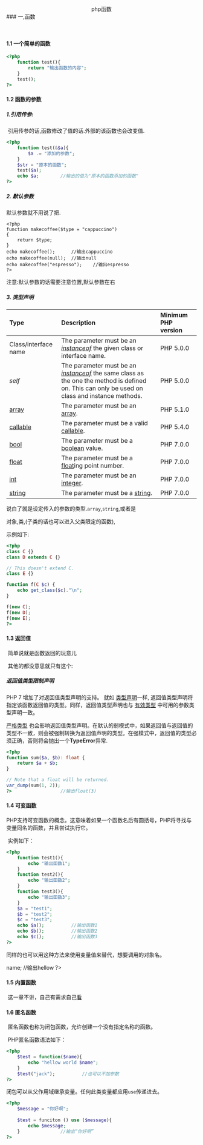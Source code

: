 <center>php函数</center>
### 一,函数

​		



#### 1.1	一个简单的函数

```php
<?php
	function test(){
		return "输出函数的内容";
	}
	test();
?>
```





#### 1.2	函数的参数



##### 1.引用传参:

​			引用传参的话,函数修改了值的话.外部的该函数也会改变值.

```php
<?php
	function test(&$a){
		$a .= "添加的参数";
	}
	$str = "原本的函数";
	test($a);
	echo $a;		//输出的值为"原本的函数添加的函数"
?>
```





##### 2.	默认参数

默认参数就不用说了把.

```php+HTML
<?php
function makecoffee($type = "cappuccino")
{
    return $type;
}
echo makecoffee();		//输出cappuccino
echo makecoffee(null);	//输出null
echo makecoffee("espresso");	//输出espresso
?>
```



注意:默认参数的话需要注意位置,默认参数在右



##### 3.		类型声明



| Type                                                         | Description                                                  | Minimum PHP version |
| :----------------------------------------------------------- | :----------------------------------------------------------- | :------------------ |
| Class/interface name                                         | The parameter must be an [*instanceof*](https://www.php.net/manual/zh/language.operators.type.php) the given class or interface name. | PHP 5.0.0           |
| *self*                                                       | The parameter must be an [*instanceof*](https://www.php.net/manual/zh/language.operators.type.php) the same class as the one the method is defined on. This can only be used on class and instance methods. | PHP 5.0.0           |
| [array](https://www.php.net/manual/zh/language.types.array.php) | The parameter must be an [array](https://www.php.net/manual/zh/language.types.array.php). | PHP 5.1.0           |
| [callable](https://www.php.net/manual/zh/language.types.callable.php) | The parameter must be a valid [callable](https://www.php.net/manual/zh/language.types.callable.php). | PHP 5.4.0           |
| [bool](https://www.php.net/manual/zh/language.types.boolean.php) | The parameter must be a [boolean](https://www.php.net/manual/zh/language.types.boolean.php) value. | PHP 7.0.0           |
| [float](https://www.php.net/manual/zh/language.types.float.php) | The parameter must be a [float](https://www.php.net/manual/zh/language.types.float.php)ing point number. | PHP 7.0.0           |
| [int](https://www.php.net/manual/zh/language.types.integer.php) | The parameter must be an [integer](https://www.php.net/manual/zh/language.types.integer.php). | PHP 7.0.0           |
| [string](https://www.php.net/manual/zh/language.types.string.php) | The parameter must be a [string](https://www.php.net/manual/zh/language.types.string.php). | PHP 7.0.0           |

说白了就是设定传入的参数的类型.`array`,`string`,或者是

对象,类,(子类的话也可以进入父类限定的函数),

示例如下:

```php
<?php
class C {}
class D extends C {}

// This doesn't extend C.
class E {}

function f(C $c) {
    echo get_class($c)."\n";
}

f(new C);
f(new D);
f(new E);
?>
```



#### 1.3	返回值

​	简单说就是函数返回的玩意儿



​	其他的都没意思就只有这个:

##### 返回值类型限制声明

PHP 7 增加了对返回值类型声明的支持。 就如 [类型声明](https://www.php.net/manual/zh/functions.arguments.php#functions.arguments.type-declaration)一样, 返回值类型声明将指定该函数返回值的类型。同样，返回值类型声明也与 [有效类型](https://www.php.net/manual/zh/functions.arguments.php#functions.arguments.type-declaration.types) 中可用的参数类型声明一致。

[严格类型](https://www.php.net/manual/zh/functions.arguments.php#functions.arguments.type-declaration.strict) 也会影响返回值类型声明。在默认的弱模式中，如果返回值与返回值的类型不一致，则会被强制转换为返回值声明的类型。在强模式中，返回值的类型必须正确，否则将会抛出一个**TypeError**异常.

```php
<?php
function sum($a, $b): float {
    return $a + $b;
}

// Note that a float will be returned.
var_dump(sum(1, 2));
?>					//输出float(3)
```



#### 1.4	可变函数



PHP支持可变函数的概念。这意味着如果一个函数名后有圆括号，PHP将寻找与变量同名的函数，并且尝试执行它。

​		实例如下：

```php
<?php
	function test1(){
		echo "输出函数1";
	}
	function test2(){
		echo "输出函数2";
	}
	function test3(){
		echo "输出函数3";
	}
	$a = "test1";
	$b = "test2";
	$c = "test3";
	echo $a();			//输出函数1
	echo $b();			//输出函数2
	echo $c();			//输出函数3
?>
```



同样的也可以用这种方法来使用变量值来替代，想要调用的对象名。

<?php
calss Test{
	public name(){
		echo "hellow";
	}
}
$test = new Test();
$a = "test";
$a->name;			//输出hellow
?>



#### 1.5	内置函数

​	这一章不讲，自己有需求自己[看](https://www.php.net/manual/zh/functions.internal.php)





#### 1.6	匿名函数

​		匿名函数也称为闭包函数，允许创建一个没有指定名称的函数。

​		PHP匿名函数语法如下：

```php
<?php
	$test = function($name){
		echo "hellow world $name";
	}
	$test("jack");			//也可以不加参数
?>
```





闭包可以从父作用域继承变量。任何此类变量都应用`use`传递进去。

```php
<?php
	$message = "你好啊";
	
	$test = funciton () use ($message){
		echo $message;
	}				//输出“你好啊”
?>
```

